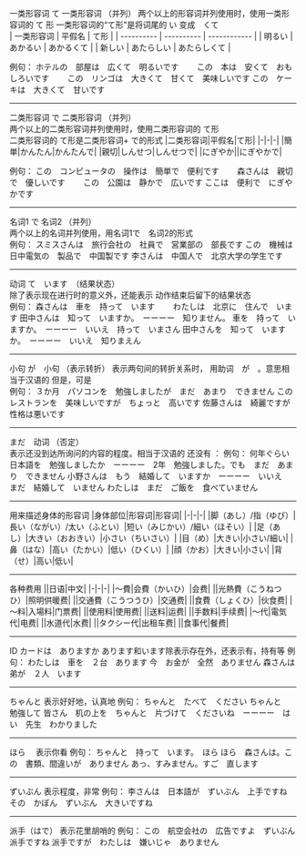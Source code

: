 一类形容词  て   一类形容词  （并列）
两个以上的形容词并列使用时，使用一类形容词的 て 形
一类形容词的“て形”是将词尾的  い 变成　くて  
| 一类形容词 | 平假名     | て形         |
| ---------- | ---------- | ------------ |
| 明るい     | あかるい   | あかるくて   |
| 新しい     | あたらしい | あたらしくて |

例句：
ホテルの　部屋は　広くて　明るいです　　
この　本は　安くて　おもしろいです　　
この　リンゴは　大きくて　甘くて　美味しいです
この　ケーキは　大きくて　甘いです

-----

二类形容词  で 二类形容词 （并列）  
两个以上的二类形容词并列使用时，使用二类形容词的 て形  
二类形容词的 て形是二类形容词+ で的形式
|二类形容词|平假名|て形|
|-|-|-|
|簡単|かんたん|かんたんで|
|親切|しんせつ|しんせつで|
|にぎやか||にぎやかで|

例句：
この　コンピュータの　操作は　簡単で　便利です　　
森さんは　親切で　優しいです　　
この　公園は　静かで　広いです
ここは　便利で　にぎやかです

-----

名词1 で 名词2 （并列）  
两个以上的名词并列使用，用名词1で　名词2的形式  
例句：
スミスさんは　旅行会社の　社員で　営業部の　部長です
この　機械は　日中電気の　製品で　中国製です
李さんは　中国人で　北京大学の学生です

-----

动词 て　います　（结果状态）  
除了表示现在进行时的意义外，还能表示 动作结束后留下的结果状态  
例句：
森さんは　車を　持って　います　　
わたしは　北京に　住んで　います
田中さんは　知って　いますか。　ーーーー　知りません。
車を　持って　いますか。　ーーーー　いいえ　持って　いまさん
田中さんを　知って　いますか。　ーーーー　いいえ　知りまえん

-----

小句 が　小句 （表示转折）
表示两句间的转折关系时， 用助词　が　。意思相当于汉语的 但是，可是  
例句：
３か月　パソコンを　勉強しましたが　まだ　あまり　できません
この　レストランを　美味しいですが　ちょっと　高いです
佐藤さんは　綺麗ですが　性格は悪いです

-----

まだ　动词 （否定）  
表示还没到达所询问的内容的程度。相当于汉语的 还没有 ：
例句：
何年ぐらい　日本語を　勉強しましたか　ーーーー　2年　勉強しました。でも　まだ　あまり　できません
小野さんは　もう　結婚して　いますか　ーーーー　いいえ　まだ　結婚して　いません
わたしは　まだ　ご飯を　食べていません

-----

用来描述身体的形容词
|身体部位|形容词|形容词|
|-|-|-|
|脚（あし）/指（ゆび）|長い（ながい）/太い（ふとい）|短い（みじかい）/細い（ほそい）|
|足（あし）|大きい（おおきい）|小さい（ちいさい）|
|目（め）|大きい|小さい/細い|
|鼻（はな）|高い（たかい）|低い（ひくい）|
|顔（かお）|大きい|小さい|
|背（せ）|高い|低い|

-----

各种费用
||日语|中文|
|-|-|-|
|～費|会費（かいひ）|会费|
||光熱費（こうねつひ）|照明供暖费|
||交通費（こうつうひ）|交通费|
||食費（しょくひ）|伙食费|
|～料|入場料|门票费|
||使用料|使用费|
||送料|运费|
||手数料|手续费|
|～代|電気代|电费|
||水道代|水费|
||タクシー代|出租车费|
||食事代|餐费|

------

ID カードは　ありますか
あります和います除表示存在外，还表示有，持有等
例句：
わたしは　車を　２台　あります
今　お金が　全然　ありません
森さんは　弟が　２人　います

-----

ちゃんと
表示好好地，认真地
例句：
ちゃんと　たべて　ください
ちゃんと　勉強して
皆さん　机の上を　ちゃんと　片づけて　くださいね　ーーーー　はい　先生　わかりました

-----

ほら　
表示你看
例句：
ちゃんと　持って　います。　ほら
ほら　森さんは。この　書類、間違いが　ありません
あっ、すみません。すご　直します

-----

ずいぶん
表示程度，非常
例句：
李さんは　日本語が　ずいぶん　上手ですね
その　かぼん　ずいぶん　大きいですね

-----

派手（はで）
表示花里胡哨的
例句：
この　航空会社の　広告ですよ　ずいぶん　派手ですね
派手ですが　わたしは　嫌いじゃ　ありません


